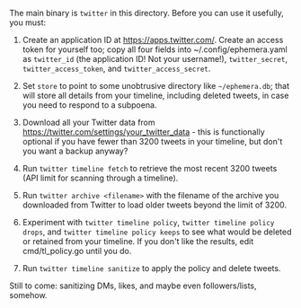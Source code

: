 The main binary is `twitter` in this directory. Before you can use it usefully, you must:

1. Create an application ID at https://apps.twitter.com/. Create an access token for yourself too; copy all four fields into ~/.config/ephemera.yaml as `twitter_id` (the application ID! Not your username!), `twitter_secret`, `twitter_access_token`, and `twitter_access_secret`.

2. Set `store` to point to some unobtrusive directory like `~/ephemera.db`; that will store all details from your timeline, including deleted tweets, in case you need to respond to a subpoena.

2. Download all your Twitter data from https://twitter.com/settings/your_twitter_data - this is functionally optional if you have fewer than 3200 tweets in your timeline, but don't you want a backup anyway?

3. Run `twitter timeline fetch` to retrieve the most recent 3200 tweets (API limit for scanning through a timeline).

4. Run `twitter archive <filename>` with the filename of the archive you downloaded from Twitter to load older tweets beyond the limit of 3200.

5. Experiment with `twitter timeline policy`, `twitter timeline policy drops`, and `twitter timeline policy keeps` to see what would be deleted or retained from your timeline. If you don't like the results, edit cmd/tl_policy.go until you do.

6. Run `twitter timeline sanitize` to apply the policy and delete tweets.

Still to come: sanitizing DMs, likes, and maybe even followers/lists, somehow.